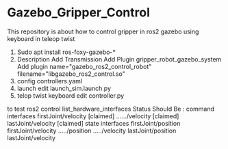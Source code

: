 # Gazebo_Gripper_Control
This repository is about how to control gripper in ros2 gazebo using keyboard in teleop twist

1. Sudo apt install ros-foxy-gazebo-*
2.	Description
	    Add Transmission
	    Add Plugin gripper_robot_gazebo_system
	    Add plugin name="gazebo_ros2_control_robot" filename="libgazebo_ros2_control.so"
3.  config
	    controllers.yaml
4.  launch
	    edit launch_sim.launch.py
5.  telop twist keyboard
	    edit controller.py

to test 
ros2 control list_hardware_interfaces
    Status Should Be :
command interfaces
	firstJoint/velocity [claimed]
	....../velocity [claimed]
	lastJoint/velocity [claimed]
state interfaces
	firstJoint/position
	firstJoint/velocity
	...../position
	...../velocity
	lastJoint/position
	lastJoint/velocity

